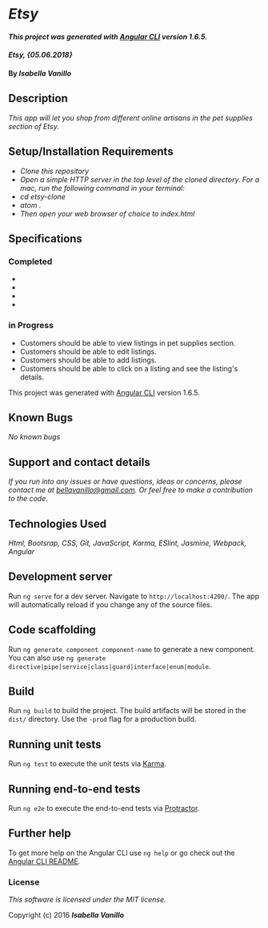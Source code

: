 # _Etsy_

#### _This project was generated with [Angular CLI](https://github.com/angular/angular-cli) version 1.6.5._

#### _Etsy, {05.06.2018}_

#### By _**Isabella Vanillo**_

## Description

_This app will let you shop from different online artisans in the pet supplies section of Etsy._

## Setup/Installation Requirements

* _Clone this repository_
* _Open a simple HTTP server in the top level of the cloned directory. For a mac, run the following command in your terminal:_
* _cd etsy-clone_
* _atom ._
* _Then open your web browser of choice to index.html_

## Specifications

### Completed
*
*
*
* 


### in Progress
* Customers should be able to view listings in pet supplies section.
* Customers should be able to edit listings.
* Customers should be able to add listings.
* Customers should be able to click on a listing and see the listing's details.


This project was generated with [Angular CLI](https://github.com/angular/angular-cli) version 1.6.5.

## Known Bugs

_No known bugs_

## Support and contact details

_If you run into any issues or have questions, ideas or concerns, please contact me at bellavanillo@gmail.com. Or feel free to make a contribution to the code._

## Technologies Used

_Html, Bootsrap, CSS, Git, JavaScript, Karma, ESlint, Jasmine, Webpack, Angular_

## Development server

Run `ng serve` for a dev server. Navigate to `http://localhost:4200/`. The app will automatically reload if you change any of the source files.

## Code scaffolding

Run `ng generate component component-name` to generate a new component. You can also use `ng generate directive|pipe|service|class|guard|interface|enum|module`.

## Build

Run `ng build` to build the project. The build artifacts will be stored in the `dist/` directory. Use the `-prod` flag for a production build.

## Running unit tests

Run `ng test` to execute the unit tests via [Karma](https://karma-runner.github.io).

## Running end-to-end tests

Run `ng e2e` to execute the end-to-end tests via [Protractor](http://www.protractortest.org/).

## Further help

To get more help on the Angular CLI use `ng help` or go check out the [Angular CLI README](https://github.com/angular/angular-cli/blob/master/README.md).

### License

*This software is licensed under the MIT license.*

Copyright (c) 2016 **_Isabella Vanillo_**
